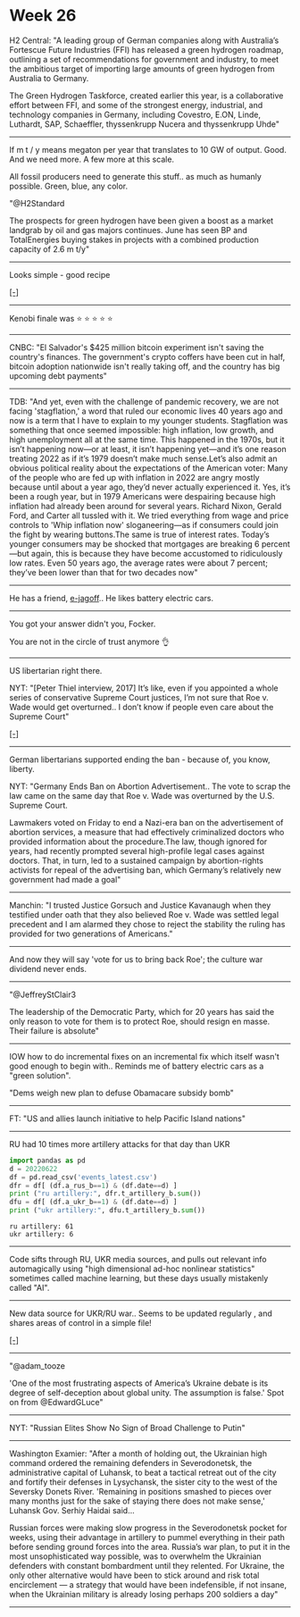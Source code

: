 # Week 26 

H2 Central: "A leading group of German companies along with
Australia’s Fortescue Future Industries (FFI) has released a green
hydrogen roadmap, outlining a set of recommendations for government
and industry, to meet the ambitious target of importing large amounts
of green hydrogen from Australia to Germany.

The Green Hydrogen Taskforce, created earlier this year, is a
collaborative effort between FFI, and some of the strongest energy,
industrial, and technology companies in Germany, including Covestro,
E.ON, Linde, Luthardt, SAP, Schaeffler, thyssenkrupp Nucera and
thyssenkrupp Uhde"

---

If m t / y means megaton per year that translates to 10 GW of output.
Good. And we need more. A few more at this scale.

All fossil producers need to generate this stuff.. as much as humanly
possible. Green, blue, any color.

"@H2Standard

The prospects for green hydrogen have been given a boost as a market
landgrab by oil and gas majors continues. June has seen BP and
TotalEnergies buying stakes in projects with a combined production
capacity of 2.6 m t/y"

---

Looks simple - good recipe

[[-]](https://youtu.be/P2Ns5waSDog)

---

Kenobi finale was ⭐ ⭐ ⭐ ⭐ ⭐

---

CNBC: "El Salvador's $425 million bitcoin experiment isn't saving the
country's finances. The government's crypto coffers have been cut in
half, bitcoin adoption nationwide isn't really taking off, and the
country has big upcoming debt payments"

---


TDB: "And yet, even with the challenge of pandemic recovery, we are
not facing 'stagflation,' a word that ruled our economic lives 40
years ago and now is a term that I have to explain to my younger
students. Stagflation was something that once seemed impossible: high
inflation, low growth, and high unemployment all at the same
time. This happened in the 1970s, but it isn’t happening now—or at
least, it isn’t happening yet—and it’s one reason treating 2022 as if
it’s 1979 doesn’t make much sense.Let’s also admit an obvious
political reality about the expectations of the American voter: Many
of the people who are fed up with inflation in 2022 are angry mostly
because until about a year ago, they’d never actually experienced
it. Yes, it’s been a rough year, but in 1979 Americans were despairing
because high inflation had already been around for several
years. Richard Nixon, Gerald Ford, and Carter all tussled with it. We
tried everything from wage and price controls to 'Whip inflation now'
sloganeering—as if consumers could join the fight by wearing
buttons.The same is true of interest rates. Today’s younger consumers
may be shocked that mortgages are breaking 6 percent—but again, this
is because they have become accustomed to ridiculously low rates. Even
50 years ago, the average rates were about 7 percent; they’ve been
lower than that for two decades now"

---

He has a friend, [e-jagoff](tweets/2022/muskthiel.jpeg).. He likes
battery electric cars. 

---

You got your answer didn't you, Focker.

You are not in the circle of trust anymore 👌

---

US libertarian right there.

NYT: "[Peter Thiel interview, 2017] It’s like, even if you appointed a
whole series of conservative Supreme Court justices, I’m not sure that
Roe v. Wade would get overturned.. I don’t know if people even care
about the Supreme Court"

[[-]](https://www.nytimes.com/2017/01/11/fashion/peter-thiel-donald-trump-silicon-valley-technology-gawker.html)

---

German libertarians supported ending the ban - because of, you know,
liberty.

NYT: "Germany Ends Ban on Abortion Advertisement.. The vote to scrap
the law came on the same day that Roe v. Wade was overturned by the
U.S. Supreme Court.

Lawmakers voted on Friday to end a Nazi-era ban on the advertisement
of abortion services, a measure that had effectively criminalized
doctors who provided information about the procedure.The law, though
ignored for years, had recently prompted several high-profile legal
cases against doctors. That, in turn, led to a sustained campaign by
abortion-rights activists for repeal of the advertising ban, which
Germany’s relatively new government had made a goal"

---

Manchin: "I trusted Justice Gorsuch and Justice Kavanaugh when they
testified under oath that they also believed Roe v. Wade was settled
legal precedent and I am alarmed they chose to reject the stability
the ruling has provided for two generations of Americans."

---

And now they will say 'vote for us to bring back Roe'; the culture war
dividend never ends.

---

"@JeffreyStClair3

The leadership of the Democratic Party, which for 20 years has said
the only reason to vote for them is to protect Roe, should resign en
masse. Their failure is absolute"

---

IOW how to do incremental fixes on an incremental fix which itself
wasn't good enough to begin with.. Reminds me of battery electric
cars as a "green solution".

"Dems weigh new plan to defuse Obamacare subsidy bomb"

---

FT: "US and allies launch initiative to help Pacific Island nations"

---

RU had 10 times more artillery attacks for that day than UKR


```python
import pandas as pd
d = 20220622
df = pd.read_csv('events_latest.csv')
dfr = df[ (df.a_rus_b==1) & (df.date==d) ]
print ("ru artillery:", dfr.t_artillery_b.sum())
dfu = df[ (df.a_ukr_b==1) & (df.date==d) ]
print ("ukr artillery:", dfu.t_artillery_b.sum())
```

```text
ru artillery: 61
ukr artillery: 6
```

---

Code sifts through RU, UKR media sources, and pulls out relevant info
automagically using "high dimensional ad-hoc nonlinear statistics"
sometimes called machine learning, but these days usually mistakenly
called "AI".

---

New data source for UKR/RU war.. Seems to be updated regularly ,
and shares areas of control in a simple file!

[[-]](https://github.com/zhukovyuri/VIINA)

---

"@adam_tooze

'One of the most frustrating aspects of America’s Ukraine debate is
its degree of self-deception about global unity. The assumption is
false.' Spot on from @EdwardGLuce"

---
 
NYT: "Russian Elites Show No Sign of Broad Challenge to Putin"

---

Washington Examier: "After a month of holding out, the Ukrainian high
command ordered the remaining defenders in Severodonetsk, the
administrative capital of Luhansk, to beat a tactical retreat out of
the city and fortify their defenses in Lysychansk, the sister city to
the west of the Seversky Donets River. 'Remaining in positions smashed
to pieces over many months just for the sake of staying there does not
make sense,' Luhansk Gov. Serhiy Haidai said...

Russian forces were making slow progress in the Severodonetsk pocket
for weeks, using their advantage in artillery to pummel everything in
their path before sending ground forces into the area. Russia’s war
plan, to put it in the most unsophisticated way possible, was to
overwhelm the Ukrainian defenders with constant bombardment until they
relented. For Ukraine, the only other alternative would have been to
stick around and risk total encirclement — a strategy that would have
been indefensible, if not insane, when the Ukrainian military is
already losing perhaps 200 soldiers a day"

---
